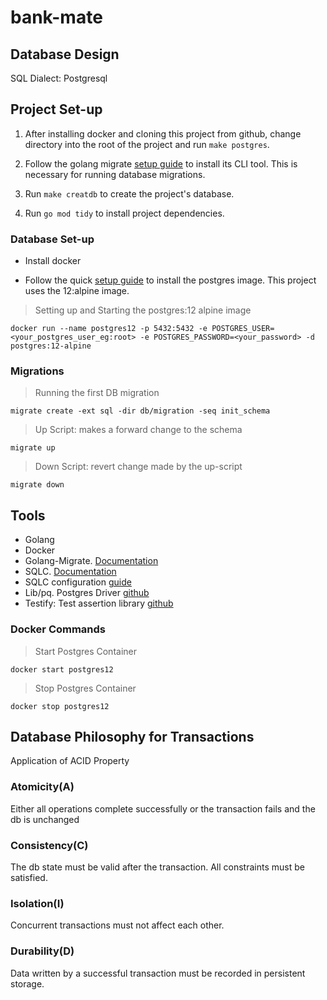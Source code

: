 # bank-mate

## Database Design

SQL Dialect: Postgresql

## Project Set-up

1. After installing docker and cloning this project from github, change directory into the root of the project and run `make postgres`.

2. Follow the golang migrate [setup guide](https://github.com/golang-migrate/migrate/tree/master/cmd/migrate) to install its CLI tool. This is necessary for running database migrations.

3. Run `make creatdb` to create the project's database.

4. Run `go mod tidy` to install project dependencies.

### Database Set-up

- Install docker

- Follow the quick [setup guide](https://hub.docker.com/_/postgres) to install the postgres image. This project uses the 12:alpine image.

>Setting up and Starting the postgres:12 alpine image

`docker run --name postgres12 -p 5432:5432 -e POSTGRES_USER=<your_postgres_user_eg:root> -e POSTGRES_PASSWORD=<your_password> -d postgres:12-alpine`

### Migrations

> Running the first DB migration

`migrate create -ext sql -dir db/migration -seq init_schema`

> Up Script: makes a forward change to the schema

`migrate up`

> Down Script: revert change made by the up-script

`migrate down`

## Tools

- Golang
- Docker
- Golang-Migrate. [Documentation](https://github.com/golang-migrate/migrate/tree/master/cmd/migrate)
- SQLC. [Documentation](https://docs.sqlc.dev/en/latest/index.html)
- SQLC configuration [guide](https://docs.sqlc.dev/en/latest/reference/config.html)
- Lib/pq. Postgres Driver [github](https://github.com/lib/pq)
- Testify: Test assertion library [github](https://github.com/stretchr/testify)

### Docker Commands

> Start Postgres Container

`docker start postgres12`

> Stop Postgres Container

`docker stop postgres12`

## Database Philosophy for Transactions

Application of ACID Property

### Atomicity(A)

Either all operations complete successfully or the transaction fails and the db is unchanged

### Consistency(C)

The db state must be valid after the transaction. All constraints must be satisfied.

### Isolation(I)

Concurrent transactions must not affect each other.

### Durability(D)

Data written by a successful transaction must be recorded in persistent storage.
